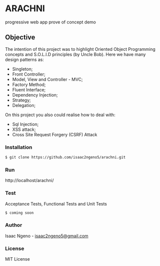 # ARACHNI

progressive web app prove of concept demo

## Objective
The intention of this project was to highlight Oriented Object Programming concepts and S.O.L.I.D principles (by Uncle Bob).
Here we have many design patterns as:

- Singleton;
- Front Controller;
- Model, View and Controller - MVC;
- Factory Method;
- Fluent Interface;
- Dependency Injection;
- Strategy;
- Delegation;

On this project you also could realise how to deal with:
- Sql Injection;
- XSS attack;
- Cross Site Request Forgery (CSRF) Attack


### Installation

```sh
$ git clone https://github.com/isaac2ngeno5/arachni.git
```



### Run
http://localhost/arachni/


### Test

Acceptance Tests, Functional Tests and Unit Tests

```sh
$ coming soon
```

### Author
Isaac Ngeno - <isaac2ngeno5@gmail.com> 

### License
MIT License
